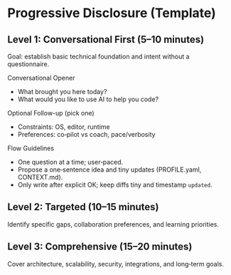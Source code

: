 # Progressive Disclosure (Template)

## Level 1: Conversational First (5–10 minutes)
Goal: establish basic technical foundation and intent without a questionnaire.

Conversational Opener
- What brought you here today?
- What would you like to use AI to help you code?

Optional Follow-up (pick one)
- Constraints: OS, editor, runtime
- Preferences: co‑pilot vs coach, pace/verbosity

Flow Guidelines
- One question at a time; user‑paced.
- Propose a one‑sentence idea and tiny updates (PROFILE.yaml, CONTEXT.md).
- Only write after explicit OK; keep diffs tiny and timestamp `updated`.

## Level 2: Targeted (10–15 minutes)
Identify specific gaps, collaboration preferences, and learning priorities.

## Level 3: Comprehensive (15–20 minutes)
Cover architecture, scalability, security, integrations, and long‑term goals.

